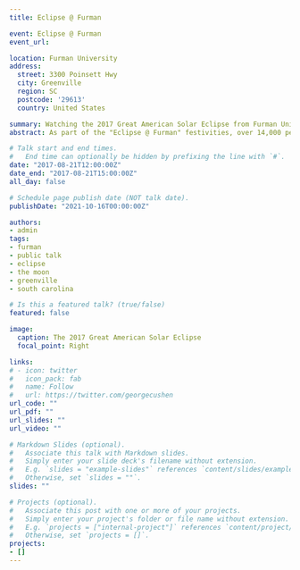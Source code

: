 ```yaml
---
title: Eclipse @ Furman

event: Eclipse @ Furman
event_url: 

location: Furman University
address:
  street: 3300 Poinsett Hwy 
  city: Greenville
  region: SC
  postcode: '29613'
  country: United States

summary: Watching the 2017 Great American Solar Eclipse from Furman University
abstract: As part of the "Eclipse @ Furman" festivities, over 14,000 people were on campus (the most people on campus for a non-athletic event since the 90s when 28,000 people attended a New Kids on the Block concert)! Booths were set up, including one for the Astronomy Club, where we educated people about eclipses and astronomy at Furman. When the eclipse happened later in the afternoon, people piled into the stadium and listened to Physics Professor David Moffett narrate the eclipse. 

# Talk start and end times.
#   End time can optionally be hidden by prefixing the line with `#`.
date: "2017-08-21T12:00:00Z"
date_end: "2017-08-21T15:00:00Z"
all_day: false

# Schedule page publish date (NOT talk date).
publishDate: "2021-10-16T00:00:00Z"

authors: 
- admin
tags: 
- furman
- public talk
- eclipse
- the moon
- greenville
- south carolina

# Is this a featured talk? (true/false)
featured: false

image:
  caption: The 2017 Great American Solar Eclipse
  focal_point: Right

links:
# - icon: twitter
#   icon_pack: fab
#   name: Follow
#   url: https://twitter.com/georgecushen
url_code: ""
url_pdf: ""
url_slides: ""
url_video: ""

# Markdown Slides (optional).
#   Associate this talk with Markdown slides.
#   Simply enter your slide deck's filename without extension.
#   E.g. `slides = "example-slides"` references `content/slides/example-slides.md`.
#   Otherwise, set `slides = ""`.
slides: ""

# Projects (optional).
#   Associate this post with one or more of your projects.
#   Simply enter your project's folder or file name without extension.
#   E.g. `projects = ["internal-project"]` references `content/project/deep-learning/index.md`.
#   Otherwise, set `projects = []`.
projects:
- []
---
```


<!-- {{% callout note %}}
Click on the **Slides** button above to view the built-in slides feature.
{{% /callout %}}

Slides can be added in a few ways:

- **Create** slides using Wowchemy's [*Slides*](https://wowchemy.com/docs/managing-content/#create-slides) feature and link using `slides` parameter in the front matter of the talk file
- **Upload** an existing slide deck to `static/` and link using `url_slides` parameter in the front matter of the talk file
- **Embed** your slides (e.g. Google Slides) or presentation video on this page using [shortcodes](https://wowchemy.com/docs/writing-markdown-latex/).

Further event details, including [page elements](https://wowchemy.com/docs/writing-markdown-latex/) such as image galleries, can be added to the body of this page. -->
